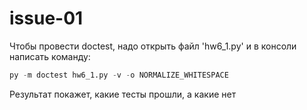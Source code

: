# issue-01
Чтобы провести doctest, надо открыть файл 'hw6_1.py' и в консоли написать команду:

```python
py -m doctest hw6_1.py -v -o NORMALIZE_WHITESPACE
```

Результат покажет, какие тесты прошли, а какие нет
